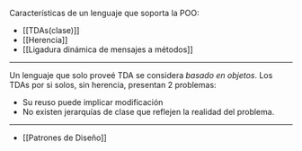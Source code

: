 Características de un lenguaje que soporta la POO:
- [[TDAs(clase)]]
- [[Herencia]]
- [[Ligadura dinámica de mensajes a métodos]]
***
Un lenguaje que solo proveé TDA se considera *basado en objetos*. Los TDAs por si solos, sin herencia, presentan 2 problemas: 
- Su reuso puede implicar modificación
- No existen jerarquías de clase que reflejen la realidad del problema.
***
- [[Patrones de Diseño]]

